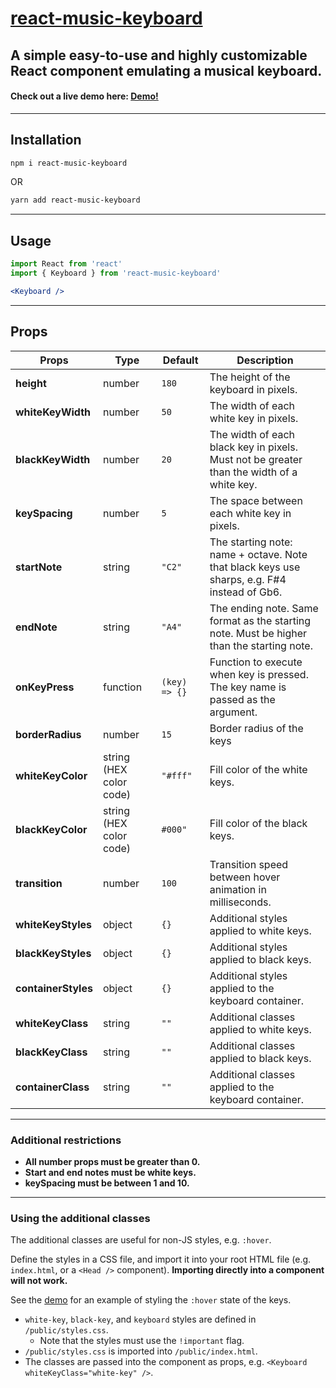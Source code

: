 # [**react-music-keyboard**](https://www.npmjs.com/package/react-music-keyboard)

## A simple easy-to-use and highly customizable React component emulating a musical keyboard.

#### Check out a live demo here: [Demo!](https://www.ryanzhu.com/react-music-keyboard/)

---

## **Installation**

```powershell
npm i react-music-keyboard
```

OR

```powershell
yarn add react-music-keyboard
```

---

## **Usage**

```jsx
import React from 'react'
import { Keyboard } from 'react-music-keyboard'
```

```jsx
<Keyboard />
```

---

## **Props**

| **Props**           | **Type**                | **Default**   | **Description**                                                                             |
| ------------------- | ----------------------- | ------------- | ------------------------------------------------------------------------------------------- |
| **height**          | number                  | `180 `        | The height of the keyboard in pixels.                                                       |
| **whiteKeyWidth**   | number                  | `50 `         | The width of each white key in pixels.                                                      |
| **blackKeyWidth**   | number                  | `20 `         | The width of each black key in pixels. Must not be greater than the width of a white key.   |
| **keySpacing**      | number                  | `5`           | The space between each white key in pixels.                                                 |
| **startNote**       | string                  | `"C2"`        | The starting note: name + octave. Note that black keys use sharps, e.g. F#4 instead of Gb6. |
| **endNote**         | string                  | `"A4" `       | The ending note. Same format as the starting note. Must be higher than the starting note.   |
| **onKeyPress**      | function                | `(key) => {}` | Function to execute when key is pressed. The key name is passed as the argument.            |
| **borderRadius**    | number                  | `15`          | Border radius of the keys                                                                   |
| **whiteKeyColor**   | string (HEX color code) | `"#fff" `     | Fill color of the white keys.                                                               |
| **blackKeyColor**   | string (HEX color code) | `#000"`       | Fill color of the black keys.                                                               |
| **transition**      | number                  | `100`         | Transition speed between hover animation in milliseconds.                                   |
| **whiteKeyStyles**  | object                  | `{}`          | Additional styles applied to white keys.                                                    |
| **blackKeyStyles**  | object                  | `{}`          | Additional styles applied to black keys.                                                    |
| **containerStyles** | object                  | `{}`          | Additional styles applied to the keyboard container.                                        |
| **whiteKeyClass**   | string                  | `""`          | Additional classes applied to white keys.                                                   |
| **blackKeyClass**   | string                  | `""`          | Additional classes applied to black keys.                                                   |
| **containerClass**  | string                  | `""`          | Additional classes applied to the keyboard container.                                       |

---

### Additional restrictions

- **All number props must be greater than 0.**
- **Start and end notes must be white keys.**
- **keySpacing must be between 1 and 10.**

---

### Using the additional classes

The additional classes are useful for non-JS styles, e.g. `:hover`.

Define the styles in a CSS file, and import it into your root HTML file (e.g. `index.html`, or a `<Head />` component). **Importing directly into a component will not work.**

See the [demo](https://github.com/ryan-zhu-music/react-music-keyboard-demo) for an example of styling the `:hover` state of the keys.

- `white-key`, `black-key`, and `keyboard` styles are defined in `/public/styles.css`.
  - Note that the styles must use the `!important` flag.
- `/public/styles.css` is imported into `/public/index.html`.
- The classes are passed into the component as props, e.g. `<Keyboard whiteKeyClass="white-key" />`.
